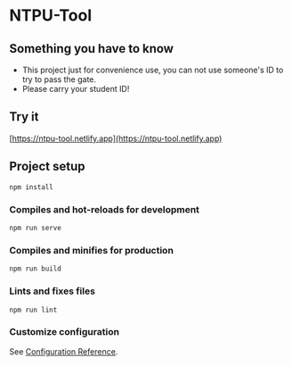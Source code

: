 # NTPU-Tool

## Something you have to know

- This project just for convenience use, you can not use someone's ID to try to pass the gate. 
- Please carry your student ID!

## Try it

[https://ntpu-tool.netlify.app](https://ntpu-tool.netlify.app)

## Project setup
```
npm install
```

### Compiles and hot-reloads for development
```
npm run serve
```

### Compiles and minifies for production
```
npm run build
```

### Lints and fixes files
```
npm run lint
```

### Customize configuration
See [Configuration Reference](https://cli.vuejs.org/config/).
